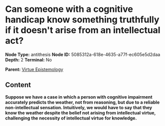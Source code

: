 # Can someone with a cognitive handicap know something truthfully if it doesn't arise from an intellectual act?

**Node Type:** antithesis
**Node ID:** 5085312a-618e-4635-a77f-ec605e5d2daa
**Depth:** 2
**Terminal:** No

**Parent:** [Virtue Epistemology](virtue-epistemology.md)

## Content

**Suppose we have a case in which a person with cognitive impairment accurately predicts the weather, not from reasoning, but due to a reliable non-intellectual sensation. Intuitively, we would have to say that they know the weather despite the belief not arising from intellectual virtue, challenging the necessity of intellectual virtue for knowledge.**
